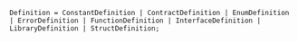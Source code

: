 <!-- This file is generated automatically by infrastructure scripts. Please don't edit by hand. -->

```{ .ebnf .slang-ebnf #Definition }
Definition = ConstantDefinition | ContractDefinition | EnumDefinition | ErrorDefinition | FunctionDefinition | InterfaceDefinition | LibraryDefinition | StructDefinition;
```
